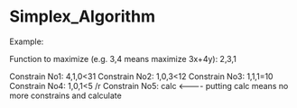 # Simplex_Algorithm

Example:

Function to maximize (e.g. 3,4 means maximize 3x+4y): 2,3,1

Constrain No1:  4,1,0<31
Constrain No2:  1,0,3<12
Constrain No3:  1,1,1=10
Constrain No4:  1,0,1<5   /r
Constrain No5:  calc             <---- putting calc means no more constrains and calculate

